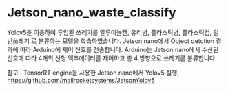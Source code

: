 # Jetson_nano_waste_classify
Yolov5을 이용하여 투입된 쓰레기를 알루미늄캔, 유리병, 플라스틱병, 플라스틱컵, 일반쓰레기 로 분류하는 모델을 학습하였습니다. 
Jetson nano에서 Object detction 결과에 따라 Arduino에 제어 신호를 전송합니다. 
Arduino는 Jetson nano에서 수신된 신호에 따라 4개의 선형 액추에이터를 제어하고 총 4 방향으로 쓰레기를 분류합니다. 

참고 : TensorRT engine을 사용한 Jetson nano에서 Yolov5 실행, https://github.com/mailrocketsystems/JetsonYolov5

